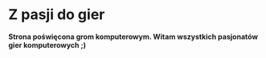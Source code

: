 # Z pasji do gier
**Strona poświęcona grom komputerowym. Witam wszystkich pasjonatów gier komputerowych ;)**
